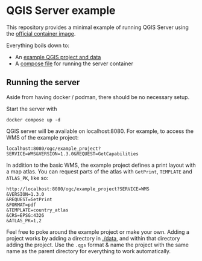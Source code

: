 # QGIS Server example

This repository provides a minimal example of running QGIS Server using the
[official container image](https://github.com/qgis/qgis-docker/blob/main/server/README.md).

Everything boils down to:

- An [example QGIS project and data](./data/example_project)
- A [compose file](./compose.yml) for running the server container

## Running the server

Aside from having docker / podman, there should be no necessary setup.

Start the server with

```
docker compose up -d
```

QGIS server will be available on localhost:8080. For example, to access the WMS
of the example project:

```
localhost:8080/ogc/example_project?SERVICE=WMS&VERSION=1.3.0&REQUEST=GetCapabilities
```

In addition to the basic WMS, the example project defines a print layout with a
map atlas. You can request parts of the atlas with `GetPrint`, `TEMPLATE` and
`ATLAS_PK`, like so:

```
http://localhost:8080/ogc/example_project?SERVICE=WMS
&VERSION=1.3.0
&REQUEST=GetPrint
&FORMAT=pdf
&TEMPLATE=country_atlas
&CRS=EPSG:4326
&ATLAS_PK=1,2
```

Feel free to poke around the example project or make your own. Adding a project
works by adding a directory in [./data](./data), and within that directory
adding the project. Use the `.qgs` format & name the project with the same name
as the parent directory for everything to work automatically.
